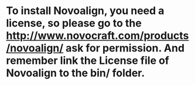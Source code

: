 # To install Novoalign, you need a license, so please go to the http://www.novocraft.com/products/novoalign/ ask for permission. And remember link the License file of Novoalign to the bin/ folder. 
